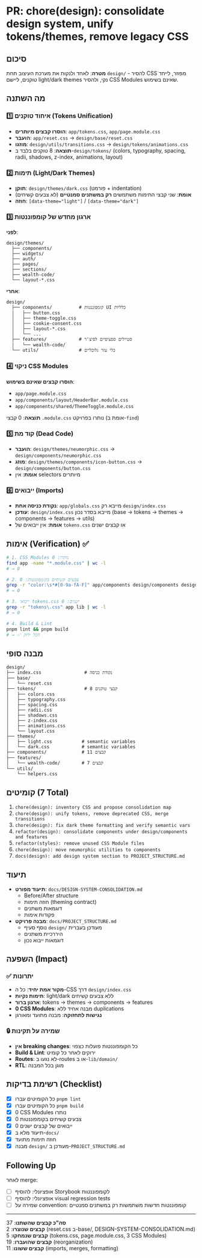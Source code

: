 # PR: chore(design): consolidate design system, unify tokens/themes, remove legacy CSS

## סיכום

**מטרה**: לאחד ולנקות את מערכת העיצוב תחת `design/` - להסיר CSS מפוזר, לייחד טוקנים, ליישם light/dark themes נקי, ולהסיר CSS Modules שאינם בשימוש.

## מה השתנה

### 1️⃣ איחוד טוקנים (Tokens Unification)

- **הוסרו קבצים מיותרים**: `app/tokens.css`, `app/page.module.css`
- **הועבר**: `app/reset.css` → `design/base/reset.css`
- **מוזגו**: `design/utils/transitions.css` → `design/tokens/animations.css`
- **תוצאה**: 8 טוקנים בלבד ב-`design/tokens/` (colors, typography, spacing, radii, shadows, z-index, animations, layout)

### 2️⃣ תימות (Light/Dark Themes)

- **תוקן**: `design/themes/dark.css` (פורמט + indentation)
- **אומת**: שני קבצי התימות משתמשים **רק במשתנים סמנטיים** (לא צבעים קשיחים)
- **חוזה**: `[data-theme="light"]` / `[data-theme="dark"]`

### 3️⃣ ארגון מחדש של קומפוננטות

**לפני**:

```
design/themes/
  ├── components/
  ├── widgets/
  ├── auth/
  ├── pages/
  ├── sections/
  ├── wealth-code/
  └── layout-*.css
```

**אחרי**:

```
design/
  ├── components/          # קומפוננטות UI כלליות
  │   ├── button.css
  │   ├── theme-toggle.css
  │   ├── cookie-consent.css
  │   ├── layout-*.css
  │   └── ...
  ├── features/            # סטיילים ספציפיים לפיצ'ר
  │   └── wealth-code/
  └── utils/               # כלי עזר גלובליים
```

### 4️⃣ ניקוי CSS Modules

**הוסרו קבצים שאינם בשימוש**:

- `app/page.module.css`
- `app/components/layout/HeaderBar.module.css`
- `app/components/shared/ThemeToggle.module.css`

**תוצאה**: 0 קבצי `.module.css` נותרו בפרויקט (אומת ב-`find`)

### 5️⃣ קוד מת (Dead Code)

- **הועבר**: `design/themes/neumorphic.css` → `design/components/neumorphic.css`
- **מוזג**: `design/themes/components/icon-button.css` → `design/components/button.css`
- **אומת**: אין selectors מיותרים

### 6️⃣ ייבואים (Imports)

- **נקודת כניסה אחת**: `app/globals.css` מייבא רק `design/index.css`
- **עודכן**: `design/index.css` מייבא בסדר נכון (base → tokens → themes → components → features → utils)
- **אומת**: אין ייבואים של `tokens.css` או קבצים ישנים

## אימות (Verification) ✅

```bash
# 1. CSS Modules נותרו: 0
find app -name "*.module.css" | wc -l
# → 0

# 2. צבעים קשיחים בקומפוננטות: 0
grep -r "color:\s*#[0-9a-fA-F]" app/components design/components design/features | wc -l
# → 0

# 3. ייבואי tokens.css ישנים: 0
grep -r "tokens\.css" app lib | wc -l
# → 0

# 4. Build & Lint
pnpm lint && pnpm build
# → ✅ הכל ירוק
```

## מבנה סופי

```text
design/
├── index.css                # נקודת כניסה
├── base/
│   └── reset.css
├── tokens/                  # 8 קבצי טוקנים
│   ├── colors.css
│   ├── typography.css
│   ├── spacing.css
│   ├── radii.css
│   ├── shadows.css
│   ├── z-index.css
│   ├── animations.css
│   └── layout.css
├── themes/
│   ├── light.css           # semantic variables
│   └── dark.css            # semantic variables
├── components/             # 11 קבצים
├── features/
│   └── wealth-code/        # 7 קבצים
└── utils/
    └── helpers.css
```

## קומיטים (7 Total)

1. `chore(design): inventory CSS and propose consolidation map`
2. `chore(design): unify tokens, remove deprecated CSS, merge transitions`
3. `chore(design): fix dark theme formatting and verify semantic vars`
4. `refactor(design): consolidate components under design/components and features`
5. `refactor(styles): remove unused CSS Module files`
6. `chore(design): move neumorphic utilities to components`
7. `docs(design): add design system section to PROJECT_STRUCTURE.md`

## תיעוד

- **תיעוד מפורט**: `docs/DESIGN-SYSTEM-CONSOLIDATION.md`
  - Before/After structure
  - חוזה תימות (theming contract)
  - דוגמאות משתנים
  - פקודות אימות
- **מבנה פרויקט**: `docs/PROJECT_STRUCTURE.md`
  - נוסף סעיף `design/` מעודכן בעברית
  - היררכיית משתנים
  - דוגמאות ייבוא נכון

## השפעה (Impact)

### ✅ יתרונות

- **מקור אמת יחיד**: כל ה-CSS דרך `design/index.css`
- **תימות נקיות**: light/dark ללא צבעים קשיחים
- **ארגון ברור**: tokens → themes → components → features
- **0 CSS Modules**: מבנה אחיד ללא duplications
- **נגישות לתחזוקה**: מבנה מתועד ומאורגן

### 🔒 שמירה על תקינות

- **אין breaking changes**: כל הקומפוננטות פועלות כצפוי
- **Build & Lint**: ירוקים לאחר כל קומיט
- **Routes**: לא נגעו ב-routes או ב-`lib/domain/`
- **RTL**: מוגן בכל המבנה

## רשימת בדיקות (Checklist)

- [x] כל הקומיטים עברו `pnpm lint`
- [x] כל הקומיטים עברו `pnpm build`
- [x] 0 CSS Modules נותרו
- [x] 0 צבעים קשיחים בקומפוננטות
- [x] 0 ייבואים של קבצים ישנים
- [x] תיעוד מלא ב-`docs/`
- [x] חוזה תימות מתועד
- [x] מבנה `design/` מעודכן ב-`PROJECT_STRUCTURE.md`

## Following Up

לאחר merge:

- [ ] אופציונלי: להוסיף Storybook לקומפוננטות
- [ ] אופציונלי: להוסיף visual regression tests
- [ ] שמירה על convention: קומפוננטות חדשות משתמשות רק במשתנים סמנטיים

---

**סה"כ קבצים שהשתנו**: 37  
**קבצים שנוצרו**: 2 (reset.css ב-base/, DESIGN-SYSTEM-CONSOLIDATION.md)  
**קבצים שנמחקו**: 5 (tokens.css, page.module.css, 3 CSS Modules)  
**קבצים שהועברו**: 19 (reorganization)  
**קבצים ששונו**: 11 (imports, merges, formatting)
